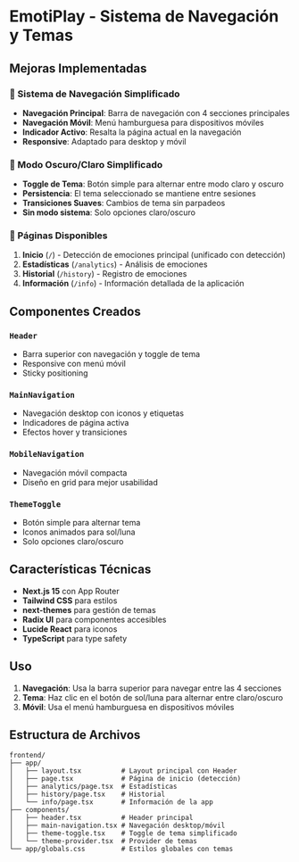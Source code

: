 # EmotiPlay - Sistema de Navegación y Temas

## Mejoras Implementadas

### 🧭 Sistema de Navegación Simplificado
- **Navegación Principal**: Barra de navegación con 4 secciones principales
- **Navegación Móvil**: Menú hamburguesa para dispositivos móviles
- **Indicador Activo**: Resalta la página actual en la navegación
- **Responsive**: Adaptado para desktop y móvil

### 🌙 Modo Oscuro/Claro Simplificado
- **Toggle de Tema**: Botón simple para alternar entre modo claro y oscuro
- **Persistencia**: El tema seleccionado se mantiene entre sesiones
- **Transiciones Suaves**: Cambios de tema sin parpadeos
- **Sin modo sistema**: Solo opciones claro/oscuro

### 📱 Páginas Disponibles
1. **Inicio** (`/`) - Detección de emociones principal (unificado con detección)
2. **Estadísticas** (`/analytics`) - Análisis de emociones
3. **Historial** (`/history`) - Registro de emociones
4. **Información** (`/info`) - Información detallada de la aplicación

## Componentes Creados

### `Header`
- Barra superior con navegación y toggle de tema
- Responsive con menú móvil
- Sticky positioning

### `MainNavigation`
- Navegación desktop con iconos y etiquetas
- Indicadores de página activa
- Efectos hover y transiciones

### `MobileNavigation`
- Navegación móvil compacta
- Diseño en grid para mejor usabilidad

### `ThemeToggle`
- Botón simple para alternar tema
- Iconos animados para sol/luna
- Solo opciones claro/oscuro

## Características Técnicas

- **Next.js 15** con App Router
- **Tailwind CSS** para estilos
- **next-themes** para gestión de temas
- **Radix UI** para componentes accesibles
- **Lucide React** para iconos
- **TypeScript** para type safety

## Uso

1. **Navegación**: Usa la barra superior para navegar entre las 4 secciones
2. **Tema**: Haz clic en el botón de sol/luna para alternar entre claro/oscuro
3. **Móvil**: Usa el menú hamburguesa en dispositivos móviles

## Estructura de Archivos

```
frontend/
├── app/
│   ├── layout.tsx          # Layout principal con Header
│   ├── page.tsx            # Página de inicio (detección)
│   ├── analytics/page.tsx  # Estadísticas
│   ├── history/page.tsx    # Historial
│   └── info/page.tsx       # Información de la app
├── components/
│   ├── header.tsx          # Header principal
│   ├── main-navigation.tsx # Navegación desktop/móvil
│   ├── theme-toggle.tsx    # Toggle de tema simplificado
│   └── theme-provider.tsx  # Provider de temas
└── app/globals.css         # Estilos globales con temas
```

